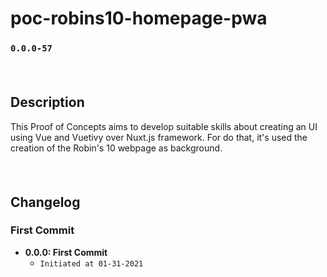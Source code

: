 # poc-robins10-homepage-pwa
### `0.0.0-57`
#### <br/>
## Description
This Proof of Concepts aims to develop suitable skills about creating an UI using Vue and Vuetivy over Nuxt.js framework. For do that, it's used the creation of the Robin's 10 webpage as background.
#### <br/>
## Changelog
### First Commit
- **0.0.0: First Commit**
  - `Initiated at 01-31-2021`